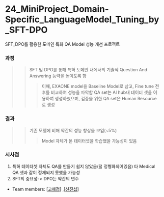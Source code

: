 # 24_MiniProject_Domain-Specific_LanguageModel_Tuning_by_SFT-DPO
SFT_DPO를 활용한 도메인 특화 QA Model 성능 개선 프로젝트

### 과정
>> SFT 및 DPO를 통해 특허 도메인 내에서의 기술적 Question And Answering 능력을 높이도록 함
>>> 이때, EXAONE model을 Baseline Model로 삼고, Fine tune 전 후를 비교하여 성능을 파악함
>>> QA set는 AI hub내 데이터 셋을 이용하여 생성하였으며, 검증을 위한 QA set은 Human Resource로 생성

### 결과
>> 기존 모델에 비해 약간의 성능 향상을 보임(~5%)
>>> Model 자체가 본 데이터셋을 학습했을 가능성이 있음


### 시사점
1. 특허 데이터셋 자체도 QA를 만들기 쉽지 않았음(덜 정형화되어있음) 타 Medical QA 셋과 같이 정제되지 못했을 가능성
2. SFT의 중요성-> DPO는 약간의 변주

- Team members: [[고혜정]((https://github.com/Kohyejung))]  ,[[신진섭](https://github.com/ShinJinSeob?query=%EC%8B%A0)]
